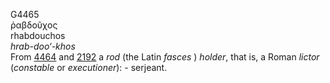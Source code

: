 G4465  
ῥαβδοῦχος  
rhabdouchos  
*hrab-doo‘-khos*  
From [4464](g4464) and [2192](g2192) a *rod* (the Latin *fasces* )
*holder*, that is, a Roman *lictor* (*constable* or *executioner*): -
serjeant.  
